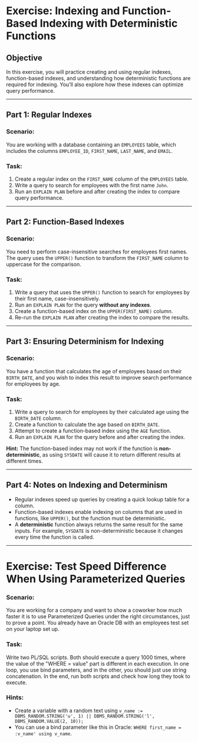 
# Exercise: Indexing and Function-Based Indexing with Deterministic Functions

## Objective
In this exercise, you will practice creating and using regular indexes, function-based indexes, and understanding how deterministic functions are required for indexing. You’ll also explore how these indexes can optimize query performance.

---

## Part 1: Regular Indexes

### Scenario:
You are working with a database containing an `EMPLOYEES` table, which includes the columns `EMPLOYEE_ID`, `FIRST_NAME`, `LAST_NAME`, and `EMAIL`.

### Task:
1. Create a regular index on the `FIRST_NAME` column of the `EMPLOYEES` table.
2. Write a query to search for employees with the first name `John`.
3. Run an `EXPLAIN PLAN` before and after creating the index to compare query performance.

---

## Part 2: Function-Based Indexes

### Scenario:
You need to perform case-insensitive searches for employees first names. The query uses the `UPPER()` function to transform the `FIRST_NAME` column to uppercase for the comparison.

### Task:
1. Write a query that uses the `UPPER()` function to search for employees by their first name, case-insensitively.
2. Run an `EXPLAIN PLAN` for the query **without any indexes**.
3. Create a function-based index on the `UPPER(FIRST_NAME)` column.
4. Re-run the `EXPLAIN PLAN` after creating the index to compare the results.

---

## Part 3: Ensuring Determinism for Indexing

### Scenario:
You have a function that calculates the age of employees based on their `BIRTH_DATE`, and you wish to index this result to improve search performance for employees by age.

### Task:
1. Write a query to search for employees by their calculated age using the `BIRTH_DATE` column.
2. Create a function to calculate the age based on `BIRTH_DATE`.
3. Attempt to create a function-based index using the `AGE` function.
4. Run an `EXPLAIN PLAN` for the query before and after creating the index.

**Hint:** The function-based index may not work if the function is **non-deterministic**, as using `SYSDATE` will cause it to return different results at different times.

---

## Part 4: Notes on Indexing and Determinism

- Regular indexes speed up queries by creating a quick lookup table for a column.
- Function-based indexes enable indexing on columns that are used in functions, like `UPPER()`, but the function must be deterministic.
- A **deterministic** function always returns the same result for the same inputs. For example, `SYSDATE` is non-deterministic because it changes every time the function is called.

---

# Exercise: Test Speed Difference When Using Parameterized Queries

### Scenario:
You are working for a company and want to show a coworker how much faster it is to use Parameterized Queries under the right circumstances, just to prove a point. You already have an Oracle DB with an employees test set on your laptop set up.

### Task:
Write two PL/SQL scripts. Both should execute a query 1000 times, where the value of the "WHERE = value" part is different in each execution. In one loop, you use bind parameters, and in the other, you should just use string concatenation. In the end, run both scripts and check how long they took to execute.

### Hints:
- Create a variable with a random text using `v_name := DBMS_RANDOM.STRING('u', 1) || DBMS_RANDOM.STRING('l', DBMS_RANDOM.VALUE(2, 10));`
- You can use a bind parameter like this in Oracle: `WHERE first_name = :v_name' using v_name`.
